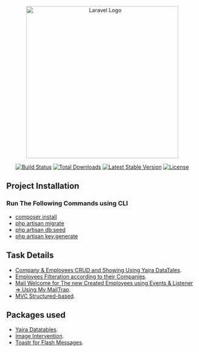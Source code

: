 <p align="center"><a href="https://laravel.com" target="_blank"><img src="https://raw.githubusercontent.com/laravel/art/master/logo-lockup/5%20SVG/2%20CMYK/1%20Full%20Color/laravel-logolockup-cmyk-red.svg" width="400" alt="Laravel Logo"></a></p>

<p align="center">
<a href="https://travis-ci.org/laravel/framework"><img src="https://travis-ci.org/laravel/framework.svg" alt="Build Status"></a>
<a href="https://packagist.org/packages/laravel/framework"><img src="https://img.shields.io/packagist/dt/laravel/framework" alt="Total Downloads"></a>
<a href="https://packagist.org/packages/laravel/framework"><img src="https://img.shields.io/packagist/v/laravel/framework" alt="Latest Stable Version"></a>
<a href="https://packagist.org/packages/laravel/framework"><img src="https://img.shields.io/packagist/l/laravel/framework" alt="License"></a>
</p>

## Project Installation

### Run The Following Commands using CLI

-   [composer install]()
-   [php artisan migrate]()
-   [php artisan db:seed]()
-   [php artisan key:generate]()

## Task Details

-   [Company & Employees CRUD and Showing Using Yajra DataTales]().
-   [Employees Filteration according to their Companies]().
-   [Mail Welcome for The new Created Employees using Events & Listener => Using My MailTrap]().
-   [MVC Structured-based]().

## Packages used

-   [Yajra Datatables]().
-   [Image Intervention]().
-   [Toastr for Flash Messages]().
